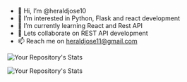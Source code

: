 - 👋 Hi, I’m @heraldjose10
- 👀 I’m interested in Python, Flask and react development
- 🌱 I’m currently learning React and Rest API
- 💞️ Lets collaborate on REST API development
- 📫 Reach me on heraldjose11@gmail.com

![Your Repository's Stats](https://github-readme-stats.vercel.app/api/top-langs/?username=heraldjose10&theme=blue-green)

![Your Repository's Stats](https://github-readme-stats.vercel.app/api?username=heraldjose10&show_icons=true)

<!---
heraldjose10/heraldjose10 is a ✨ special ✨ repository because its `README.md` (this file) appears on your GitHub profile.
You can click the Preview link to take a look at your changes.
--->
